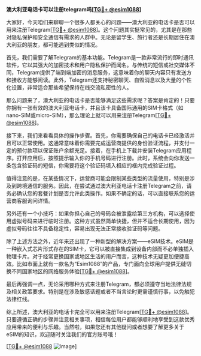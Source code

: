 **澳大利亚电话卡可以注册telegram吗[[TG💪+ @esim1088](https://t.me/s/esim1088)]**

大家好，今天咱们来聊聊一个很多人都关心的问题——澳大利亚的电话卡是否可以用来注册Telegram[[TG💪+ @esim1088](https://t.me/s/esim1088)]。这个问题其实挺常见的，尤其是在那些对隐私保护和安全通信有需求的人群中。无论是留学生、旅行者还是长期居住在澳大利亚的朋友，都可能遇到类似的情况。

首先，我们需要了解Telegram的基本功能。Telegram是一款非常流行的即时通讯软件，它以其强大的加密技术和用户隐私保护而闻名。与传统的短信或社交媒体不同，Telegram提供了端到端加密的消息服务，这意味着你的聊天内容只有发送方和接收方能够阅读。此外，Telegram还支持秘密聊天、自毁消息以及大量的个性化设置，非常适合那些希望保持在线交流私密性的人。

那么问题来了，澳大利亚的电话卡是否能够满足这些需求呢？答案是肯定的！只要你拥有一张有效的澳大利亚电话卡，并且该卡具备国际通用的SIM卡格式（如nano-SIM或micro-SIM），那么理论上就可以用来注册Telegram[[TG💪+ @esim1088](https://t.me/s/esim1088)]。

接下来，我们来看看具体的操作步骤。首先，你需要确保自己的电话卡已经激活并且可以正常使用。这通常意味着你需要完成运营商提供的身份验证流程，并支付一定的预付款项以保证账户余额充足。接着，在手机上下载并安装Telegram应用程序。打开应用后，按照提示输入你的手机号码进行注册。此时，系统会向你发送一条包含验证码的短信，你需要将这个验证码填入相应的框内完成验证过程。

值得注意的是，在某些情况下，运营商可能会限制某些类型的流量使用，特别是涉及到跨境通信的服务。因此，在尝试通过澳大利亚电话卡注册Telegram之前，请务必确认您的套餐计划是否允许此类操作。如果不确定的话，可以直接联系您的运营商客服询问详情。

另外还有一个小技巧：如果你担心自己的号码会被泄露给第三方机构，可以选择使用虚拟号码来进行临时注册。这种方式虽然简单快捷，但并不适合长期使用，因为虚拟号码往往不具备稳定性，容易出现无法正常接收验证码等问题。

除了上述方法之外，近年来还出现了一种新型的解决方案——eSIM技术。eSIM是一种嵌入式芯片形式存在的SIM卡，它可以被直接集成到设备内部而不必单独插入物理卡片。对于经常更换国家或地区生活的用户而言，这种技术无疑更加便捷高效。比如市面上就有一款名为“Esim1088”的产品，专门面向全球用户提供无缝切换不同国家地区的网络服务体验[[TG💪+ @esim1088](https://t.me/s/esim1088)]。

最后再强调一点，无论采用哪种方式来注册Telegram，都必须遵守当地法律法规及相关政策要求。特别是在涉及敏感话题或者不当言论时更需谨慎行事，以免触犯法律红线。

综上所述，澳大利亚的电话卡完全可以用来注册Telegram[[TG💪+ @esim1088](https://t.me/s/esim1088)]。只要遵循正确的步骤并注意相关事项，相信每位用户都能够顺利地享受到这款优秀应用带来的便利与乐趣。当然啦，如果您还有其他疑问或者想要了解更多关于eSIM的知识，欢迎随时关注我们的官方账号哦！

[[TG💪+ @esim1088](https://t.me/s/esim1088) ![Image](https://i.postimg.cc/4NQfJmqS/Snipaste-2025-05-13-00-14-12.png)]
